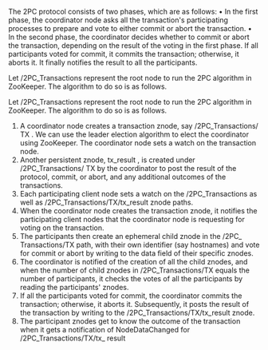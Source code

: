 The 2PC protocol consists of two phases, which are as follows:
•	 In the first phase, the coordinator node asks all the transaction's participating
processes to prepare and vote to either commit or abort the transaction.
•	 In the second phase, the coordinator decides whether to commit or abort
the transaction, depending on the result of the voting in the first phase. If all
participants voted for commit, it commits the transaction; otherwise, it aborts
it. It finally notifies the result to all the participants.

Let /2PC_Transactions represent the root node to run the 2PC algorithm in
ZooKeeper. The algorithm to do so is as follows.

Let /2PC_Transactions represent the root node to run the 2PC algorithm in
ZooKeeper. The algorithm to do so is as follows.
1.	 A coordinator node creates a transaction znode, say /2PC_Transactions/
TX . We can use the leader election algorithm to elect the coordinator using
ZooKeeper. The coordinator node sets a watch on the transaction node.
2.	 Another persistent znode, tx_result , is created under /2PC_Transactions/
TX by the coordinator to post the result of the protocol, commit, or abort, and
any additional outcomes of the transactions.
3.	 Each participating client node sets a watch on the /2PC_Transactions as
well as /2PC_Transactions/TX/tx_result znode paths.
4.	 When the coordinator node creates the transaction znode, it notifies the
participating client nodes that the coordinator node is requesting for voting
on the transaction.
5.	 The participants then create an ephemeral child znode in the /2PC_
Transactions/TX path, with their own identifier (say hostnames) and vote
for commit or abort by writing to the data field of their specific znodes.
6.	 The coordinator is notified of the creation of all the child znodes, and when
the number of child znodes in /2PC_Transactions/TX equals the number
of participants, it checks the votes of all the participants by reading the
participants' znodes.
7.	 If all the participants voted for commit, the coordinator commits the
transaction; otherwise, it aborts it. Subsequently, it posts the result of the
transaction by writing to the /2PC_Transactions/TX/tx_result znode.
8.	 The participant znodes get to know the outcome of the transaction when it
gets a notification of NodeDataChanged for /2PC_Transactions/TX/tx_
result
